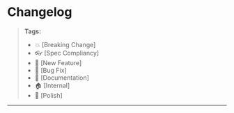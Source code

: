 # Changelog

> **Tags:**
>
> - :boom: [Breaking Change]
> - :eyeglasses: [Spec Compliancy]
> - :rocket: [New Feature]
> - :bug: [Bug Fix]
> - :memo: [Documentation]
> - :house: [Internal]
> - :nail_care: [Polish]

---
